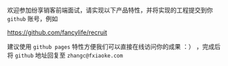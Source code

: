 欢迎参加纷享销客前端面试，请实现以下产品特性，并将实现的工程提交到你 `github` 账号，例如
 
 https://github.com/fancylife/recruit 
 
 建议使用 `github pages` 特性方便我们可以直接在线访问你的成果 ：） ，完成后将 `github` 地址回复至 `zhangc@fxiaoke.com`